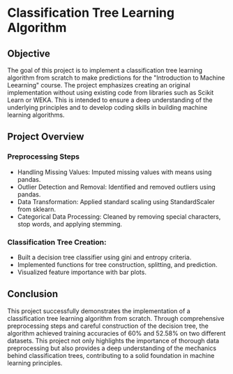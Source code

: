 # Classification Tree Learning Algorithm

## Objective
The goal of this project is to implement a classification tree learning algorithm from scratch to make predictions for the "Introduction to Machine Leearning" course. The project emphasizes creating an original implementation without using existing code from libraries such as Scikit Learn or WEKA. This is intended to ensure a deep understanding of the underlying principles and to develop coding skills in building machine learning algorithms.

## Project Overview
### Preprocessing Steps
   * Handling Missing Values: Imputed missing values with means using pandas.
   * Outlier Detection and Removal: Identified and removed outliers using pandas.
   * Data Transformation: Applied standard scaling using StandardScaler from sklearn.
   * Categorical Data Processing: Cleaned by removing special characters, stop words, and applying stemming.
### Classification Tree Creation:
   * Built a decision tree classifier using gini and entropy criteria.
   * Implemented functions for tree construction, splitting, and prediction.
   * Visualized feature importance with bar plots.

## Conclusion
This project successfully demonstrates the implementation of a classification tree learning algorithm from scratch. Through comprehensive preprocessing steps and careful construction of the decision tree, the algorithm achieved training accuracies of 60% and 52.58% on two different datasets. This project not only highlights the importance of thorough data preprocessing but also provides a deep understanding of the mechanics behind classification trees, contributing to a solid foundation in machine learning principles.
